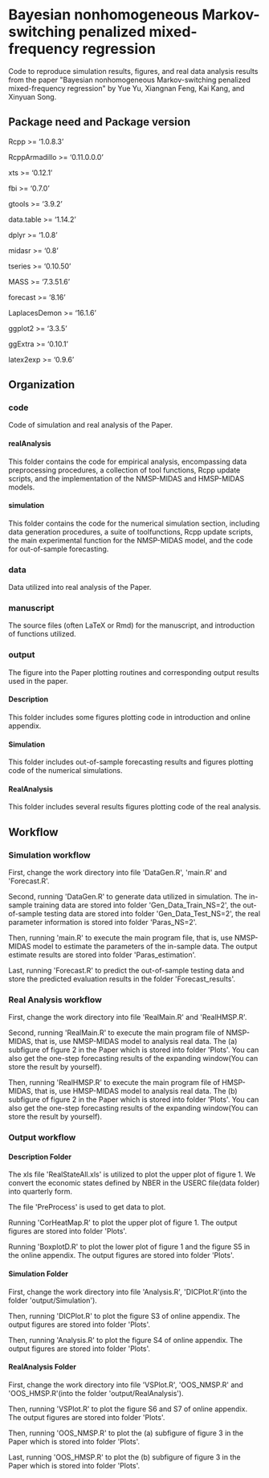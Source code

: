 # Bayesian nonhomogeneous Markov-switching penalized mixed-frequency regression

Code to reproduce simulation results, figures, and real data analysis results from the paper "Bayesian nonhomogeneous Markov-switching penalized mixed-frequency regression" by Yue Yu, Xiangnan Feng, Kai Kang, and Xinyuan Song.

## Package need and Package version

Rcpp >= ‘1.0.8.3’

RcppArmadillo >= ‘0.11.0.0.0’

xts >= ‘0.12.1’

fbi >= ‘0.7.0’

gtools >= ‘3.9.2’

data.table >= ‘1.14.2’

dplyr >= ‘1.0.8’

midasr >= ‘0.8’

tseries >= ‘0.10.50’

MASS >= ‘7.3.51.6’

forecast >= ‘8.16’

LaplacesDemon >= ‘16.1.6’

ggplot2 >= ‘3.3.5’

ggExtra >= ‘0.10.1’

latex2exp >= ‘0.9.6’

## Organization

### code
Code of simulation and real analysis of the Paper.

#### realAnalysis
This folder contains the code for empirical analysis, encompassing data preprocessing procedures, a collection of tool functions, Rcpp update scripts, and the implementation of the NMSP-MIDAS and HMSP-MIDAS models.

#### simulation
This folder contains the code for the numerical simulation section, including data generation procedures, a suite of toolfunctions, Rcpp update scripts, the main experimental function for the NMSP-MIDAS model, and the code for out-of-sample forecasting.

### data
Data utilized into real analysis of the Paper.

### manuscript
The source files (often LaTeX or Rmd) for the manuscript, and introduction of functions utilized.

### output
The figure into the Paper plotting routines and corresponding output results used in the paper.

#### Description
This folder includes some figures plotting code in introduction and online appendix.

#### Simulation
This folder includes out-of-sample forecasting results and figures plotting code of the numerical simulations.

#### RealAnalysis
This folder includes several results figures plotting code of  the real analysis.

## Workflow

### Simulation workflow

First, change the work directory into file 'DataGen.R', 'main.R' and 'Forecast.R'.

Second, running 'DataGen.R' to generate data utilized in simulation. The in-sample training data are stored into folder 'Gen_Data_Train_NS=2', the out-of-sample testing data are stored into folder 'Gen_Data_Test_NS=2', the real parameter information is stored into folder 'Paras_NS=2'.

Then, running 'main.R' to execute the main program file, that is, use NMSP-MIDAS model to estimate the parameters of the in-sample data. The output estimate results are stored into folder 'Paras_estimation'.

Last, running 'Forecast.R' to predict the out-of-sample testing data and store the predicted evaluation results in the folder 'Forecast_results'.

### Real Analysis workflow

First, change the work directory into file 'RealMain.R' and 'RealHMSP.R'.

Second, running 'RealMain.R' to execute the main program file of NMSP-MIDAS, that is, use NMSP-MIDAS model to analysis real data. The (a) subfigure of figure 2 in the Paper which is stored into folder 'Plots'. You can also get the one-step forecasting results of the expanding window(You can store the result by yourself).

Then, running 'RealHMSP.R' to execute the main program file of HMSP-MIDAS, that is, use HMSP-MIDAS model to analysis real data. The (b) subfigure of figure 2 in the Paper which is stored into folder 'Plots'. You can also get the one-step forecasting results of the expanding window(You can store the result by yourself).

### Output workflow

#### Description Folder

The xls file 'RealStateAll.xls' is utilized to plot the upper plot of figure 1. We convert the economic states defined by NBER in the USERC file(data folder) into quarterly form.

The file 'PreProcess' is used to get data to plot.

Running 'CorHeatMap.R' to plot the upper plot of figure 1. The output figures are stored into folder 'Plots'.

Running 'BoxplotD.R' to plot the lower plot of figure 1 and the figure S5 in the online appendix. The output figures are stored into folder 'Plots'.

#### Simulation Folder

First, change the work directory into file 'Analysis.R', 'DICPlot.R'(into the folder 'output/Simulation'). 

Then, running 'DICPlot.R' to plot the figure S3 of online appendix. The output figures are stored into folder 'Plots'.

Then, running 'Analysis.R' to plot the figure S4 of online appendix. The output figures are stored into folder 'Plots'.

#### RealAnalysis Folder

First, change the work directory into file 'VSPlot.R', 'OOS_NMSP.R' and 'OOS_HMSP.R'(into the folder 'output/RealAnalysis').

Then, running 'VSPlot.R' to plot the figure S6 and S7 of online appendix. The output figures are stored into folder 'Plots'.

Then, running 'OOS_NMSP.R' to plot the (a) subfigure of figure 3 in the Paper which is stored into folder 'Plots'.

Last, running 'OOS_HMSP.R' to plot the (b) subfigure of figure 3 in the Paper which is stored into folder 'Plots'.




